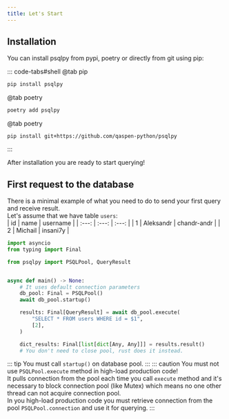 ```yaml
---
title: Let's Start
---
```


## Installation
You can install psqlpy from pypi, poetry or directly from git using pip:

::: code-tabs#shell
@tab pip

```bash
pip install psqlpy
```

@tab poetry

```bash
poetry add psqlpy
```

@tab poetry

```git
pip install git+https://github.com/qaspen-python/psqlpy
```
:::

After installation you are ready to start querying!

## First request to the database
There is a minimal example of what you need to do to send your first query and receive result.  
Let's assume that we have table `users`:  
| id | name    | username    |
| :---:   | :---: | :---: |
| 1 | Aleksandr   | chandr-andr   |
| 2 | Michail   | insani7y   |
```python
import asyncio
from typing import Final

from psqlpy import PSQLPool, QueryResult


async def main() -> None:
    # It uses default connection parameters
    db_pool: Final = PSQLPool()
    await db_pool.startup()

    results: Final[QueryResult] = await db_pool.execute(
        "SELECT * FROM users WHERE id = $1",
        [2],
    )

    dict_results: Final[list[dict[Any, Any]]] = results.result()
    # You don't need to close pool, rust does it instead.
```
::: tip
You must call `startup()` on database pool.
:::
::: caution
You must not use `PSQLPool.execute` method in high-load production code!  
It pulls connection from the pool each time you call `execute` method and it's necessary to block connection pool (like Mutex) which means no one other thread can not acquire connection pool.  
In you high-load production code you must retrieve connection from the pool `PSQLPool.connection` and use it for querying.
:::